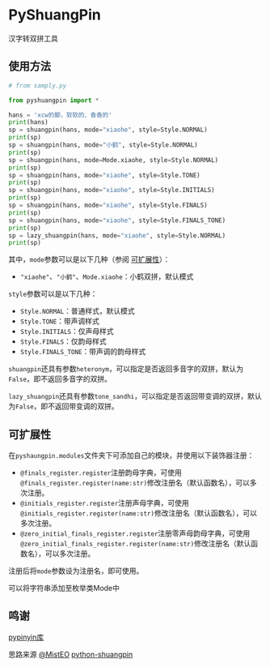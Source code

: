 # PyShuangPin

汉字转双拼工具

## 使用方法

```python
# from samply.py

from pyshuangpin import *

hans = 'xcw的脚，软软的、香香的'
print(hans)
sp = shuangpin(hans, mode="xiaohe", style=Style.NORMAL)
print(sp)
sp = shuangpin(hans, mode="小鹤", style=Style.NORMAL)
print(sp)
sp = shuangpin(hans, mode=Mode.xiaohe, style=Style.NORMAL)
print(sp)
sp = shuangpin(hans, mode="xiaohe", style=Style.TONE)
print(sp)
sp = shuangpin(hans, mode="xiaohe", style=Style.INITIALS)
print(sp)
sp = shuangpin(hans, mode="xiaohe", style=Style.FINALS)
print(sp)
sp = shuangpin(hans, mode="xiaohe", style=Style.FINALS_TONE)
print(sp)
sp = lazy_shuangpin(hans, mode="xiaohe", style=Style.NORMAL)
print(sp)
```
其中，``mode``参数可以是以下几种（参阅 [可扩展性](#可扩展性)）：
* ``"xiaohe"``、``"小鹤"``、``Mode.xiaohe``：小鹤双拼，默认模式

``style``参数可以是以下几种：
* ``Style.NORMAL``：普通样式，默认模式
* ``Style.TONE``：带声调样式
* ``Style.INITIALS``：仅声母样式
* ``Style.FINALS``：仅韵母样式
* ``Style.FINALS_TONE``：带声调的韵母样式

``shuangpin``还具有参数``heteronym``，可以指定是否返回多音字的双拼，默认为``False``，即不返回多音字的双拼。

``lazy_shuangpin``还具有参数``tone_sandhi``，可以指定是否返回带变调的双拼，默认为``False``，即不返回带变调的双拼。

## 可扩展性
在``pyshaungpin.modules``文件夹下可添加自己的模块，并使用以下装饰器注册：

* ``@finals_register.register``注册韵母字典，可使用``@finals_register.register(name:str)``修改注册名（默认函数名），可以多次注册。
* ``@initials_register.register``注册声母字典，可使用``@initials_register.register(name:str)``修改注册名（默认函数名），可以多次注册。
* ``@zero_initial_finals_register.register``注册零声母韵母字典，可使用``@zero_initial_finals_register.register(name:str)``修改注册名（默认函数名），可以多次注册。

注册后将``mode``参数设为注册名，即可使用。

可以将字符串添加至枚举类Mode中

## 鸣谢

[pypinyin库](https://pypi.org/project/pypinyin/)

思路来源 [@MistEO](https://github.com/MistEO/) [python-shuangpin](https://github.com/MistEO/python-shuangpin)
